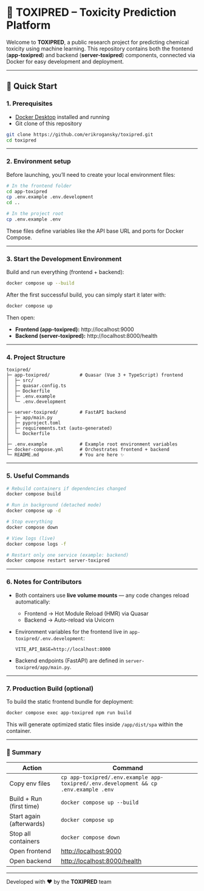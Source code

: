 # 🧪 TOXIPRED – Toxicity Prediction Platform

Welcome to **TOXIPRED**, a public research project for predicting chemical toxicity using machine learning.
This repository contains both the frontend (**app-toxipred**) and backend (**server-toxipred**) components,
connected via Docker for easy development and deployment. 

---

## 🚀 Quick Start

### 1. Prerequisites
- [Docker Desktop](https://www.docker.com/products/docker-desktop/) installed and running
- Git clone of this repository

```bash
git clone https://github.com/erikrogansky/toxipred.git
cd toxipred
```

---

### 2. Environment setup

Before launching, you’ll need to create your local environment files:

```bash
# In the frontend folder
cd app-toxipred
cp .env.example .env.development
cd ..

# In the project root
cp .env.example .env
```

These files define variables like the API base URL and ports for Docker Compose.

---

### 3. Start the Development Environment

Build and run everything (frontend + backend):

```bash
docker compose up --build
```

After the first successful build, you can simply start it later with:

```bash
docker compose up
```

Then open:

- **Frontend (app-toxipred):** http://localhost:9000  
- **Backend (server-toxipred):** http://localhost:8000/health

---

### 4. Project Structure

```
toxipred/
├─ app-toxipred/           # Quasar (Vue 3 + TypeScript) frontend
│  ├─ src/
│  ├─ quasar.config.ts
│  ├─ Dockerfile
│  ├─ .env.example
│  └─ .env.development
│
├─ server-toxipred/        # FastAPI backend
│  ├─ app/main.py
│  ├─ pyproject.toml
│  ├─ requirements.txt (auto-generated)
│  └─ Dockerfile
│
├─ .env.example            # Example root environment variables
├─ docker-compose.yml      # Orchestrates frontend + backend
└─ README.md               # You are here ✨
```

---

### 5. Useful Commands

```bash
# Rebuild containers if dependencies changed
docker compose build

# Run in background (detached mode)
docker compose up -d

# Stop everything
docker compose down

# View logs (live)
docker compose logs -f

# Restart only one service (example: backend)
docker compose restart server-toxipred
```

---

### 6. Notes for Contributors

- Both containers use **live volume mounts** — any code changes reload automatically:
  - Frontend → Hot Module Reload (HMR) via Quasar
  - Backend → Auto-reload via Uvicorn

- Environment variables for the frontend live in `app-toxipred/.env.development`:
  ```env
  VITE_API_BASE=http://localhost:8000
  ```

- Backend endpoints (FastAPI) are defined in `server-toxipred/app/main.py`.

---

### 7. Production Build (optional)

To build the static frontend bundle for deployment:

```bash
docker compose exec app-toxipred npm run build
```

This will generate optimized static files inside `/app/dist/spa` within the container.

---

### 🧠 Summary

| Action | Command |
|--------|----------|
| Copy env files | `cp app-toxipred/.env.example app-toxipred/.env.development && cp .env.example .env` |
| Build + Run (first time) | `docker compose up --build` |
| Start again (afterwards) | `docker compose up` |
| Stop all containers | `docker compose down` |
| Open frontend | [http://localhost:9000](http://localhost:9000) |
| Open backend | [http://localhost:8000/health](http://localhost:8000/health) |

---

Developed with ❤️ by the **TOXIPRED** team  
